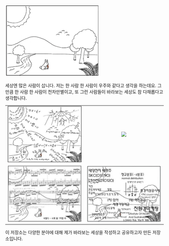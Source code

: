 <img src="./chore/세상.png" width=300/>

세상엔 많은 사람이 삽니다. 저는 한 사람 한 사람이 우주와 같다고 생각을 하는데요. 그만큼 한 사람 한 사람이 천차만별이고, 또 그런 사람들이 바라보는 세상도 참 다채롭다고 생각합니다.

|||
|:---:|:---:|
|<img src="./chore/수식.png" width=300/>|<img src="./chore/글.png" width=300/>|
|<img src="./chore/음표.png" width=300/>|<img src="./chore/통계.png" width=300/>|

이 저장소는 다양한 분야에 대해 제가 바라보는 세상을 작성하고 공유하고자 만든 저장소입니다.
